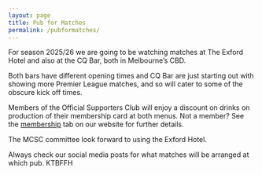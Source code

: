 ```yaml
---
layout: page
title: Pub for Matches
permalink: /pubformatches/
---
```

For season 2025/26 we are going to be watching matches at The Exford Hotel and also at the CQ Bar, both in Melbourne’s CBD.

Both bars have different opening times and CQ Bar are just starting out with showing more Premier League matches, and so will cater to some of the obscure kick off times.

Members of the Official Supporters Club will enjoy a discount on drinks on production of their membership card at both menus.
Not a member? See the [membership](https://www.chelseafcinmelbourne.com/membership/) tab on our website for further details. 

The MCSC committee look forward to using the Exford Hotel. 

Always check our social media posts for what matches will be arranged at which pub.
KTBFFH 
